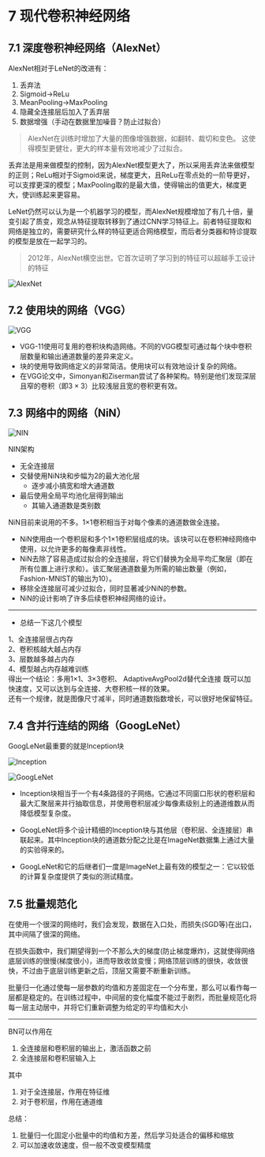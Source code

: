 # 7 现代卷积神经网络

## 7.1 深度卷积神经网络（AlexNet）

AlexNet相对于LeNet的改进有：

1. 丢弃法
2. Sigmoid->ReLu
3. MeanPooling->MaxPooling
4. 隐藏全连接层后加入了丢弃层
5. 数据增强（手动在数据里加噪音？防止过拟合）

> AlexNet在训练时增加了大量的图像增强数据，如翻转、裁切和变色。 这使得模型更健壮，更大的样本量有效地减少了过拟合。

丢弃法是用来做模型的控制，因为AlexNet模型更大了，所以采用丢弃法来做模型的正则；ReLu相对于Sigmoid来说，梯度更大，且ReLu在零点处的一阶导更好，可以支撑更深的模型；MaxPooling取的是最大值，使得输出的值更大，梯度更大，使训练起来更容易。

LeNet仍然可以认为是一个机器学习的模型，而AlexNet规模增加了有几十倍，量变引起了质变，观念从特征提取转移到了通过CNN学习特征上。前者特征提取和网络是独立的，需要研究什么样的特征更适合网络模型，而后者分类器和特诊提取的模型是放在一起学习的。

> 2012年，AlexNet横空出世。它首次证明了学习到的特征可以超越手工设计的特征

![AlexNet](./images/AlexNet.png)

## 7.2 使用块的网络（VGG）

![VGG](./images/VGG.png)

* VGG-11使用可复用的卷积块构造网络。不同的VGG模型可通过每个块中卷积层数量和输出通道数量的差异来定义。
* 块的使用导致网络定义的非常简洁。使用块可以有效地设计复杂的网络。
* 在VGG论文中，Simonyan和Ziserman尝试了各种架构。特别是他们发现深层且窄的卷积（即$3 ×3$）比较浅层且宽的卷积更有效。

## 7.3 网络中的网络（NiN）

![NIN](./images/NIN.png)

NIN架构

* 无全连接层
* 交替使用NiN块和步幅为2的最大池化层
  * 逐步减小搞宽和增大通道数
* 最后使用全局平均池化层得到输出
  * 其输入通道数是类别数

NiN目前来说用的不多。1×1卷积相当于对每个像素的通道数做全连接。

* NiN使用由一个卷积层和多个1×1卷积层组成的块。该块可以在卷积神经网络中使用，以允许更多的每像素非线性。
* NiN去除了容易造成过拟合的全连接层，将它们替换为全局平均汇聚层（即在所有位置上进行求和）。该汇聚层通道数量为所需的输出数量（例如，Fashion-MNIST的输出为10）。
* 移除全连接层可减少过拟合，同时显著减少NiN的参数。
* NiN的设计影响了许多后续卷积神经网络的设计。

---

* 总结一下这几个模型

1、全连接层很占内存  
2、卷积核越大越占内存  
3、层数越多越占内存  
4、模型越占内存越难训练  
得出一个结论：多用1×1、3×3卷积、 AdaptiveAvgPool2d替代全连接 既可以加快速度，又可以达到与全连接、大卷积核一样的效果。  
还有一个规律，就是图像尺寸减半，同时通道数指数增长，可以很好地保留特征。

## 7.4 含并行连结的网络（GoogLeNet）

GoogLeNet最重要的就是Inception块

![Inception](./images/Inception.png)

![GoogLeNet](./images/GoogLeNet.png)

* Inception块相当于一个有4条路径的子网络。它通过不同窗口形状的卷积层和最大汇聚层来并行抽取信息，并使用卷积层减少每像素级别上的通道维数从而降低模型复杂度。

* GoogLeNet将多个设计精细的Inception块与其他层（卷积层、全连接层）串联起来。其中Inception块的通道数分配之比是在ImageNet数据集上通过大量的实验得来的。

* GoogLeNet和它的后继者们一度是ImageNet上最有效的模型之一：它以较低的计算复杂度提供了类似的测试精度。

## 7.5 批量规范化

在使用一个很深的网络时，我们会发现，数据在入口处，而损失(SGD等)在出口，其中间隔了很深的网络。

在损失函数中，我们期望得到一个不那么大的梯度(防止梯度爆炸)，这就使得网络底层训练的很慢(梯度很小)，进而导致收敛变慢；网络顶层训练的很快，收敛很快，不过由于底层训练更新之后，顶层又需要不断重新训练。

批量归一化通过使每一层参数的均值和方差固定在一个分布里，那么可以看作每一层都是稳定的。在训练过程中，中间层的变化幅度不能过于剧烈，而批量规范化将每一层主动居中，并将它们重新调整为给定的平均值和大小

---

BN可以作用在

1. 全连接层和卷积层的输出上，激活函数之前
2. 全连接层和卷积层输入上

其中

1. 对于全连接层，作用在特征维
2. 对于卷积层，作用在通道维

总结：

1. 批量归一化固定小批量中的均值和方差，然后学习处适合的偏移和缩放
2. 可以加速收敛速度，但一般不改变模型精度
